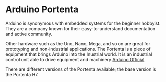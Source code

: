 # Arduino Portenta
Arduino is synonymous with embedded systems for the beginner hobbyist. They are a company known for their easy-to-understand documentation and active community.

Other hardware such as the Uno, Nano, Mega, and so on are great for prototyping and non-industrial applications. The Portenta is a piece of equipment that brings Arduino into the Inustrial world. It is an industrial control unit able to drive equipment and machinery [Arduino Official](https://www.youtube.com/watch?v=2wrBy8qNT60)


There are different versions of the Portenta available; the base version is the Portenta H7.
